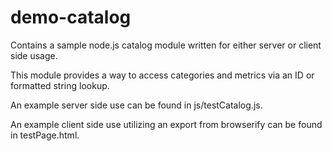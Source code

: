 demo-catalog
=================
Contains a sample node.js catalog module written for either server or client side usage.

This module provides a way to access categories and metrics via an ID or formatted string lookup.

An example server side use can be found in js/testCatalog.js.

An example client side use utilizing an export from browserify can be found in testPage.html.
